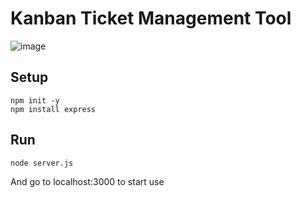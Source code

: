 # Kanban Ticket Management Tool

![image](https://github.com/yialexlee/yialexlee.github.io/blob/master/images/work/work8.png)

## Setup
```
npm init -y
npm install express
```

## Run
```
node server.js
```

And go to localhost:3000 to start use
